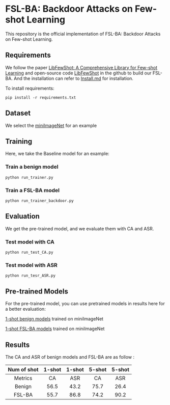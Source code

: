 # FSL-BA: Backdoor Attacks on Few-shot Learning

This repository is the official implementation of FSL-BA: Backdoor Attacks on
 Few-shot Learning.
 
## Requirements
We follow the paper [LibFewShot: A Comprehensive Library for Few-shot Learning](https://arxiv.org/abs/2109.04898) 
and open-source code [LibFewShot](https://github.com/RL-VIG/LibFewShot) in the github to build our FSL-BA.
And the installation can refer to [Install.md](https://libfewshot-en.readthedocs.io/en/latest/install.html) for installation.

To install requirements:

```setup
pip install -r requirements.txt
```

## Dataset
We select the [miniImageNet](https://papers.nips.cc/paper/2016/hash/90e1357833654983612fb05e3ec9148c-Abstract.html) for an example

## Training
Here, we take the Baseline model for an example:

### Train a benign model
```train
python run_trainer.py
```

### Train a FSL-BA model
```train
python run_trainer_backdoor.py
```

## Evaluation
We get the pre-trained model, and we evaluate them with CA and ASR.

### Test model with CA
```eval
python run_test_CA.py
```

### Test model with ASR
```eval
python run_tesr_ASR.py
```


## Pre-trained Models

For the pre-trained model, you can use pretrained models in results here for a better evaluation:

[1-shot benign models](https://drive.google.com/drive/folders/1gQazX_5T1rZBNBG-hL0stCT9fUqJFG0U?usp=sharing) trained on miniImageNet 

[1-shot FSL-BA models](https://drive.google.com/drive/folders/1R4rHOms0Wl81N_rfhqCYNUobYX4Eesfr?usp=sharing) trained on miniImageNet

## Results

The CA and ASR of benign models and FSL-BA are as follow :


| Num of shot | 1-shot | 1-shot | 5-shot | 5-shot |
| :---------: | :----: | :----: | :----: | :----: |
|   Metrics   |   CA   |  ASR   |   CA   |  ASR   |
|   Benign    |  56.5  |  43.2  |  75.7  |  26.4  |
|    FSL-BA     |  55.7  |  86.8  |  74.2  |  90.2  |

